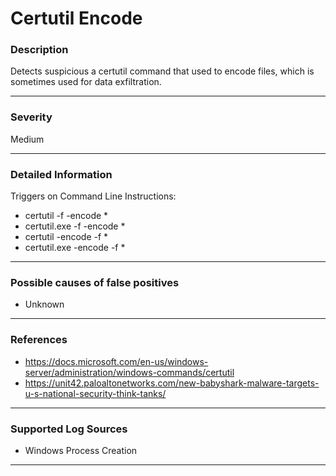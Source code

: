 # Certutil Encode
### Description

Detects suspicious a certutil command that used to encode files, which is sometimes used for data exfiltration.

-------------------
### Severity

Medium

-------------------

### Detailed Information

Triggers on Command Line Instructions:
  - certutil -f -encode *
  - certutil.exe -f -encode *
  - certutil -encode -f *
  - certutil.exe -encode -f *

-------------------

### Possible causes of false positives

- Unknown

-------------------
### References

- https://docs.microsoft.com/en-us/windows-server/administration/windows-commands/certutil
- https://unit42.paloaltonetworks.com/new-babyshark-malware-targets-u-s-national-security-think-tanks/

-------------------
### Supported Log Sources

- Windows Process Creation

-------------------
